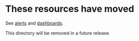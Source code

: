 # These resources have moved

See [alerts](/alerts) and [dashboards](/dashboards).

This directory will be removed in a future release.